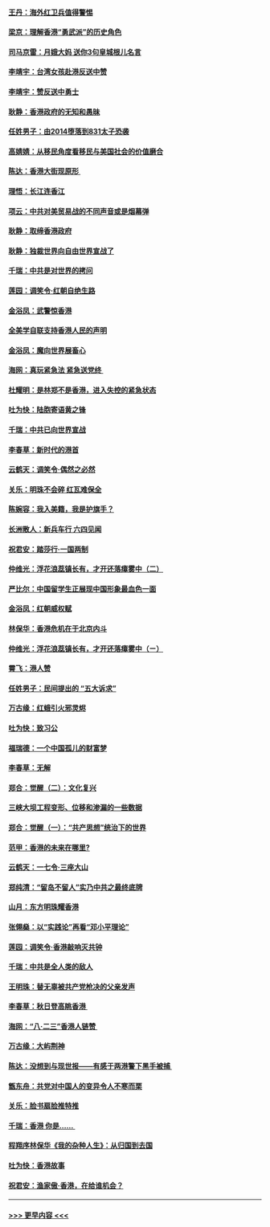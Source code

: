 #### [王丹：海外红卫兵值得警惕](../pages/nsc993/n11498138.md?t=09041600) 
#### [梁京：理解香港“勇武派”的历史角色](../pages/nsc993/n11498006.md?t=09041600) 
#### [司马京雷：月娥大妈  送你3句皇城根儿名言](../pages/nsc993/n11497885.md?t=09041600) 
#### [李靖宇：台湾女孩赴港反送中赞](../pages/nsc993/n11497721.md?t=09041600) 
#### [李靖宇：赞反送中勇士](../pages/nsc993/n11497452.md?t=09041600) 
#### [耿静：香港政府的无知和愚昧](../pages/nsc993/n11494238.md?t=09041600) 
#### [任姓男子：由2014堕落到831太子恐袭](../pages/nsc993/n11496683.md?t=09041600) 
#### [高婧婧：从移民角度看移民与美国社会的价值磨合](../pages/nsc993/n11495757.md?t=09041600) 
#### [陈达：香港大街现原形 ](../pages/nsc993/n11495441.md?t=09041600) 
#### [理悟：长江连香江](../pages/nsc993/n11495377.md?t=09041600) 
#### [项云：中共对美贸易战的不同声音或是烟幕弹](../pages/nsc993/n11494929.md?t=09041600) 
#### [耿静：取缔香港政府](../pages/nsc993/n11494218.md?t=09041600) 
#### [耿静：独裁世界向自由世界宣战了](../pages/nsc993/n11494190.md?t=09041600) 
#### [千瑞：中共是对世界的拷问](../pages/nsc993/n11493021.md?t=09041600) 
#### [莲园：调笑令‧红朝自绝生路](../pages/nsc993/n11493011.md?t=09041600) 
#### [金浴凤：武警惊香港](../pages/nsc993/n11492994.md?t=09041600) 
#### [全美学自联支持香港人民的声明](../pages/nsc993/n11492630.md?t=09041600) 
#### [金浴凤：魔向世界展畜心](../pages/nsc993/n11492599.md?t=09041600) 
#### [海网：真玩紧急法 紧急送党终 ](../pages/nsc993/n11492535.md?t=09041600) 
#### [杜耀明：是林郑不是香港，进入失控的紧急状态](../pages/nsc993/n11491420.md?t=09041600) 
#### [吐为快：陆胞寄语黄之锋](../pages/nsc993/n11491117.md?t=09041600) 
#### [千瑞：中共已向世界宣战](../pages/nsc993/n11490123.md?t=09041600) 
#### [李春草：新时代的港首](../pages/nsc993/n11489864.md?t=09041600) 
#### [云鹤天：调笑令·偶然之必然](../pages/nsc993/n11489701.md?t=09041600) 
#### [关乐：明珠不会碎 红瓦难保全](../pages/nsc993/n11489647.md?t=09041600) 
#### [陈婉容：我入美籍，我是护旗手？](../pages/nsc993/n11487908.md?t=09041600) 
#### [长洲散人：新兵车行 六四见闻](../pages/nsc993/n11487729.md?t=09041600) 
#### [祝君安：踏莎行‧一国两制](../pages/nsc993/n11487699.md?t=09041600) 
#### [仲维光：浮花浪蕊镇长有，才开还落瘴雾中（二）](../pages/nsc993/n11483286.md?t=09041600) 
#### [严比尔：中国留学生正展现中国形象最血色一面](../pages/nsc993/n11485145.md?t=09041600) 
#### [金浴凤：红朝威权赋](../pages/nsc993/n11485191.md?t=09041600) 
#### [林保华：香港危机在于北京内斗](../pages/nsc993/n11484593.md?t=09041600) 
#### [仲维光：浮花浪蕊镇长有，才开还落瘴雾中（ㄧ）](../pages/nsc993/n11483259.md?t=09041600) 
#### [霄飞：港人赞](../pages/nsc993/n11482957.md?t=09041600) 
#### [任姓男子：民间提出的 “五大诉求”](../pages/nsc993/n11482897.md?t=09041600) 
#### [万古缘：红蛾引火邪灵烬](../pages/nsc993/n11482886.md?t=09041600) 
#### [吐为快：致习公](../pages/nsc993/n11482867.md?t=09041600) 
#### [福瑞德：一个中国孤儿的财富梦](../pages/nsc993/n11482817.md?t=09041600) 
#### [李春草：无解](../pages/nsc993/n11482791.md?t=09041600) 
#### [郑合：觉醒（二）：文化复兴](../pages/nsc993/n11478025.md?t=09041600) 
#### [三峡大坝工程变形、位移和渗漏的一些数据](../pages/nsc993/n11478232.md?t=09041600) 
#### [郑合：觉醒（一）：“共产思想”统治下的世界](../pages/nsc993/n11477663.md?t=09041600) 
#### [范甲：香港的未来在哪里?](../pages/nsc993/n11477249.md?t=09041600) 
#### [云鹤天：一七令·三座大山](../pages/nsc993/n11477192.md?t=09041600) 
#### [郑纯清：“留岛不留人”实乃中共之最终底牌](../pages/nsc993/n11476160.md?t=09041600) 
#### [山月：东方明珠耀香港](../pages/nsc993/n11476077.md?t=09041600) 
#### [张翎燊：以“实践论”再看“邓小平理论”](../pages/nsc993/n11475733.md?t=09041600) 
#### [莲园：调笑令‧香港敲响灭共钟](../pages/nsc993/n11475723.md?t=09041600) 
#### [千瑞：中共是全人类的敌人](../pages/nsc993/n11475329.md?t=09041600) 
#### [王明珠：替无辜被共产党枪决的父亲发声](../pages/nsc993/n11474570.md?t=09041600) 
#### [李春草：秋日登高眺香港 ](../pages/nsc993/n11474491.md?t=09041600) 
#### [海网：“八·二三”香港人链赞 ](../pages/nsc993/n11474538.md?t=09041600) 
#### [万古缘：大屿荆神](../pages/nsc993/n11474401.md?t=09041600) 
#### [陈达：没想到与现世报——有感于两港警下黑手被捕 ](../pages/nsc993/n11472557.md?t=09041600) 
#### [甑东舟：共党对中国人的变异令人不寒而栗](../pages/nsc993/n11472496.md?t=09041600) 
#### [关乐：脸书扇脸推特推](../pages/nsc993/n11472488.md?t=09041600) 
#### [千瑞：香港  你是…… ](../pages/nsc993/n11472459.md?t=09041600) 
#### [程翔序林保华《我的杂种人生》：从归国到去国](../pages/nsc993/n11472369.md?t=09041600) 
#### [吐为快：香港故事](../pages/nsc993/n11471931.md?t=09041600) 
#### [祝君安：渔家傲‧香港，在给谁机会？](../pages/nsc993/n11469718.md?t=09041600) 

----
#### [ >>> 更早内容 <<< ](../indexes/nsc993-earlier.md)
